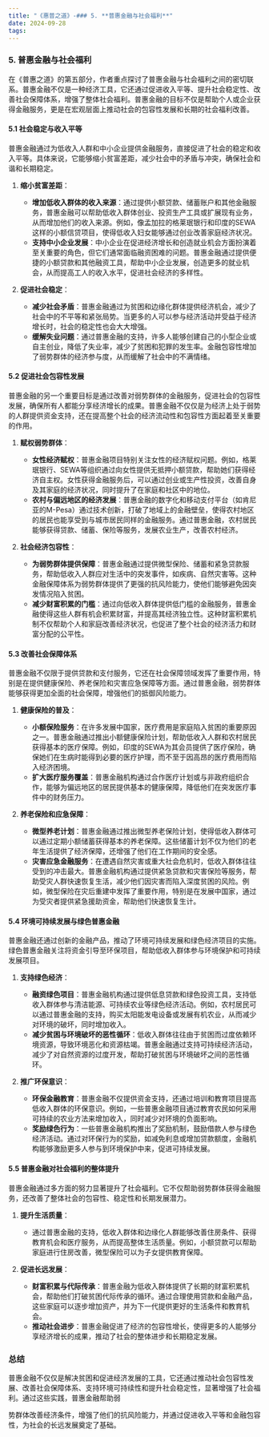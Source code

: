 ```yaml
---
title: "《惠普之道》-### 5. **普惠金融与社会福利**"
date: 2024-09-28
tags: 
---
```

### 5. **普惠金融与社会福利**

在《普惠之道》的第五部分，作者重点探讨了普惠金融与社会福利之间的密切联系。普惠金融不仅是一种经济工具，它还通过促进收入平等、提升社会稳定性、改善社会保障体系，增强了整体社会福利。普惠金融的目标不仅是帮助个人或企业获得金融服务，更是在宏观层面上推动社会的包容性发展和长期的社会福利改善。

#### 5.1 **社会稳定与收入平等**

普惠金融通过为低收入人群和中小企业提供金融服务，直接促进了社会的稳定和收入平等。具体来说，它能够缩小贫富差距，减少社会中的矛盾与冲突，确保社会和谐和长期稳定。

1. **缩小贫富差距**：
   - **增加低收入群体的收入来源**：通过提供小额贷款、储蓄账户和其他金融服务，普惠金融可以帮助低收入群体创业、投资生产工具或扩展现有业务，从而增加他们的收入来源。例如，像孟加拉的格莱珉银行和印度的SEWA这样的小额信贷项目，使得低收入妇女能够通过创业改善家庭经济状况。
   - **支持中小企业发展**：中小企业在促进经济增长和创造就业机会方面扮演着至关重要的角色，但它们通常面临融资困难的问题。普惠金融通过提供便捷的小额贷款和其他融资工具，帮助中小企业发展，创造更多的就业机会，从而提高工人的收入水平，促进社会经济的多样性。

2. **促进社会稳定**：
   - **减少社会矛盾**：普惠金融通过为贫困和边缘化群体提供经济机会，减少了社会中的不平等和紧张局势。当更多的人可以参与经济活动并受益于经济增长时，社会的稳定性也会大大增强。
   - **缓解失业问题**：通过普惠金融的支持，许多人能够创建自己的小型企业或自主创业，降低了失业率，减少了贫困和犯罪的发生率。金融包容性增加了弱势群体的经济参与度，从而缓解了社会中的不满情绪。

#### 5.2 **促进社会包容性发展**

普惠金融的另一个重要目标是通过改善对弱势群体的金融服务，促进社会的包容性发展，确保所有人都能分享经济增长的成果。普惠金融不仅仅是为经济上处于弱势的人群提供资金支持，还在提高整个社会的经济流动性和包容性方面起着至关重要的作用。

1. **赋权弱势群体**：
   - **女性经济赋权**：普惠金融项目特别关注女性的经济赋权问题。例如，格莱珉银行、SEWA等组织通过向女性提供无抵押小额贷款，帮助她们获得经济自主权。女性获得金融服务后，可以通过创业或生产性投资，改善自身及其家庭的经济状况，同时提升了在家庭和社区中的地位。
   - **农村与偏远地区的经济发展**：普惠金融的数字化和移动支付平台（如肯尼亚的M-Pesa）通过技术创新，打破了地域上的金融壁垒，使得农村地区的居民也能享受到与城市居民同样的金融服务。通过普惠金融，农村居民能够获得贷款、储蓄、保险等服务，发展农业生产，改善农村经济。

2. **社会经济包容性**：
   - **为弱势群体提供保障**：普惠金融通过提供微型保险、储蓄和紧急贷款服务，帮助低收入人群应对生活中的突发事件，如疾病、自然灾害等。这种金融保障体系为弱势群体提供了更强的抗风险能力，使他们能够避免因突发情况陷入贫困。
   - **减少财富积累的门槛**：通过向低收入群体提供低门槛的金融服务，普惠金融使得这些人群有机会积累财富，并提高其经济独立性。这种财富积累机制不仅帮助个人和家庭改善经济状况，也促进了整个社会的经济活力和财富分配的公平性。

#### 5.3 **改善社会保障体系**

普惠金融不仅限于提供贷款和支付服务，它还在社会保障领域发挥了重要作用，特别是在提供健康保险、养老保险和灾害应急保障等方面。通过普惠金融，弱势群体能够获得更加全面的社会保障，增强他们的抵御风险能力。

1. **健康保险的普及**：
   - **小额保险服务**：在许多发展中国家，医疗费用是家庭陷入贫困的重要原因之一。普惠金融通过推出小额健康保险计划，帮助低收入人群和农村居民获得基本的医疗保障。例如，印度的SEWA为其会员提供了医疗保险，确保她们在生病时能得到必要的医疗护理，而不至于因高昂的医疗费用而陷入经济困境。
   - **扩大医疗服务覆盖**：普惠金融机构通过合作医疗计划或与非政府组织合作，能够为偏远地区的居民提供基本的健康保障，降低他们在突发医疗事件中的财务压力。

2. **养老保险和应急保障**：
   - **微型养老计划**：普惠金融通过推出微型养老保险计划，使得低收入群体可以通过定期小额储蓄获得基本的养老保障。这些储蓄计划不仅为他们的老年生活提供了经济保障，还增强了他们在工作期间的安全感。
   - **灾害应急金融服务**：在遭遇自然灾害或重大社会危机时，低收入群体往往受到的冲击最大。普惠金融机构通过提供紧急贷款和灾害保险等服务，帮助受灾人群快速恢复生活，减少他们因灾害而陷入深度贫困的风险。例如，微型保险在灾后重建中发挥了重要作用，特别是在发展中国家，通过为受灾者提供紧急援助资金，帮助他们快速恢复生计。

#### 5.4 **环境可持续发展与绿色普惠金融**

普惠金融还通过创新的金融产品，推动了环境可持续发展和绿色经济项目的实施。绿色普惠金融关注将资金引导至环保项目，帮助低收入群体参与环境保护和可持续发展项目。

1. **支持绿色经济**：
   - **融资绿色项目**：普惠金融机构通过提供低息贷款和绿色投资工具，支持低收入群体参与清洁能源、可持续农业等绿色经济活动。例如，农村居民可以通过普惠金融的支持，购买太阳能发电设备或发展有机农业，从而减少对环境的破坏，同时增加收入。
   - **减少贫困与环境破坏的恶性循环**：低收入群体往往由于贫困而过度依赖环境资源，导致环境恶化和资源枯竭。普惠金融通过支持可持续经济活动，减少了对自然资源的过度开发，帮助打破贫困与环境破坏之间的恶性循环。

2. **推广环保意识**：
   - **环保金融教育**：普惠金融不仅提供资金支持，还通过培训和教育项目提高低收入群体的环保意识。例如，一些普惠金融项目通过教育农民如何采用可持续的农业方法来增加收入，同时减少对环境的负面影响。
   - **奖励绿色行为**：一些普惠金融机构推出了奖励机制，鼓励借款人参与绿色经济活动。通过对环保行为的奖励，如减免利息或增加贷款额度，金融机构能够激励更多人参与到环境保护中来，促进可持续发展。

#### 5.5 **普惠金融对社会福利的整体提升**

普惠金融通过多方面的努力显著提升了社会福利。它不仅帮助弱势群体获得金融服务，还改善了整体社会的包容性、稳定性和长期发展潜力。

1. **提升生活质量**：
   - 通过普惠金融的支持，低收入群体和边缘化人群能够改善住房条件、获得教育机会和医疗服务，从而提高整体生活质量。例如，小额贷款可以帮助家庭进行住房改善，微型保险可以为子女提供教育保障。

2. **促进长远发展**：
   - **财富积累与代际传承**：普惠金融为低收入群体提供了长期的财富积累机会，帮助他们打破贫困代际传承的循环。通过合理使用贷款和金融产品，这些家庭可以逐步增加资产，并为下一代提供更好的生活条件和教育机会。
   - **推动社会进步**：普惠金融促进了经济的包容性增长，使得更多的人能够分享经济增长的成果，推动了社会的整体进步和长期稳定发展。

### 总结

普惠金融不仅仅是解决贫困和促进经济发展的工具，它还通过推动社会包容性发展、改善社会保障体系、支持环境可持续性和提升社会稳定性，显著增强了社会福利。通过这些实践，普惠金融帮助弱

势群体改善经济条件，增强了他们的抗风险能力，并通过促进收入平等和金融包容性，为社会的长远发展奠定了基础。